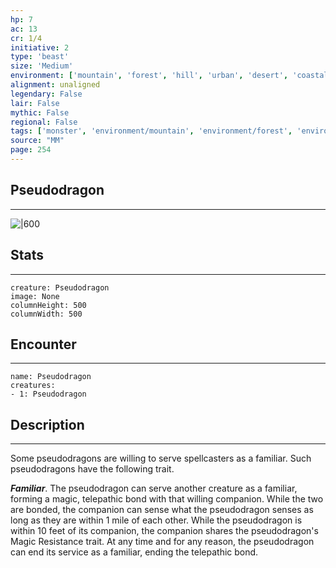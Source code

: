 ```yaml
---
hp: 7
ac: 13
cr: 1/4
initiative: 2
type: 'beast'    
size: 'Medium'
environment: ['mountain', 'forest', 'hill', 'urban', 'desert', 'coastal']
alignment: unaligned
legendary: False
lair: False
mythic: False
regional: False
tags: ['monster', 'environment/mountain', 'environment/forest', 'environment/hill', 'environment/urban', 'environment/desert', 'environment/coastal']
source: "MM"
page: 254
---
```


## Pseudodragon
---

![|600](D:/Program%20Files/5e.tools/img/bestiary/MM/Pseudodragon.jpg)

## Stats
---

```statblock
creature: Pseudodragon
image: None
columnHeight: 500
columnWidth: 500
```

## Encounter
---

```encounter-table
name: Pseudodragon
creatures:
- 1: Pseudodragon
```

## Description
---


Some pseudodragons are willing to serve spellcasters as a familiar. Such pseudodragons have the following trait.

**_Familiar_**. The pseudodragon can serve another creature as a familiar, forming a magic, telepathic bond with that willing companion. While the two are bonded, the companion can sense what the pseudodragon senses as long as they are within 1 mile of each other. While the pseudodragon is within 10 feet of its companion, the companion shares the pseudodragon's Magic Resistance trait. At any time and for any reason, the pseudodragon can end its service as a familiar, ending the telepathic bond.



